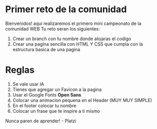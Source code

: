 # Primer reto de la comunidad

Bienvenidos! aqui realizaremos el primero mini campeonato de la comunidad WEB
Tu reto seran los siguientes:

1. Crear un branch con tu nombre donde alojaras el codigo
2. Crear una pagina sencilla con HTML Y CSS que cumpla con la estructura basica de una pagina

# Reglas

1. Se vale usar IA
2. Tienes que agregar un Favicon a la pagina
3. Usar el Google Fonts **Open Sans**
4. Colocar una animacion pequena en el Header (MUY MUY SIMPLE)
5. En el footer colocar tu nombre
6. Colocar un frase que te inspire a ti mismo

Nunca paren de aprender!
    - Platzi
